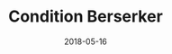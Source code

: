 ---
title: "Condition Berserker"
date: "2018-05-16"
group: "Good Builds"
role: "Damage"
profession: "Warrior"
specialization: "Berserker"
benchmark: { small: { dps: 34915, by: "Nightmare [SC]", youtube: "VgZ9Yqf34kM" }, large: { dps: 41463, by: "Nightmare [SC]", youtube: "hKPVK-f5F0M" }}
released: false
---
